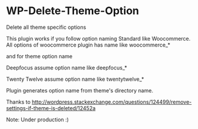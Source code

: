 WP-Delete-Theme-Option
======================

Delete all theme specific options

This plugin works if you follow option naming Standard like Woocommerce.
All options of woocommerce plugin has name like woocommerce_*

and for theme option name

Deepfocus assume option name like deepfocus_*

Twenty Twelve assume option name like twentytwelve_*

Plugin generates option name from theme's directory name.

Thanks to http://wordpress.stackexchange.com/questions/124499/remove-settings-if-theme-is-deleted/12452a


Note: Under production :)
